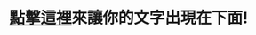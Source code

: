# [點擊這裡](https://github.com/charlie-moomoo/textboard/issues/new?title=<把這裡替換成你的文字！>&body=按下`Submit%20new%20issue`!)來讓你的文字出現在下面!
